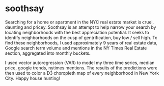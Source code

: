 # soothsay
Searching for a home or apartment in the NYC real estate market is cruel, daunting and pricey. Soothsay is an attempt to help narrow your search by locating neighborhoods with the best appreciation potential. It seeks to identify neighborhoods on the cusp of gentrification, buy low / sell high. To find these neighborhoods, I used approximately 9 years of real estate data, Google search term volume and mentions in the NY Times Real Estate section, aggregated into monthly buckets.

I used vector autoregression (VAR) to model my three time series, median price, google trends, nytimes mentions. The results of the predictions were then used to color a D3 choropleth map of every neighborhood in New York City. Happy house hunting!
